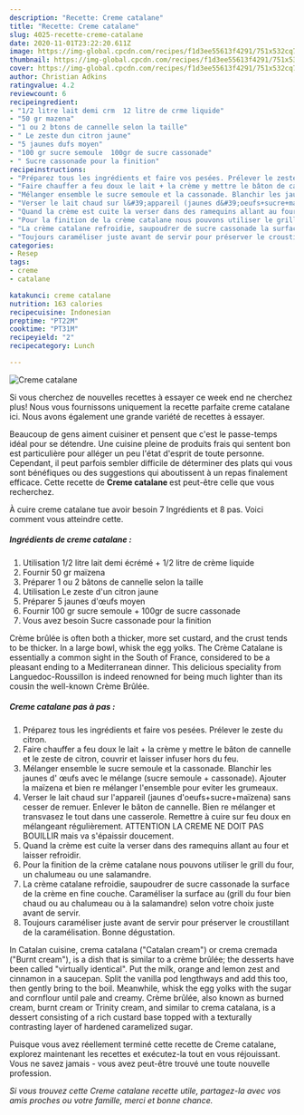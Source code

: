 ```yaml
---
description: "Recette: Creme catalane"
title: "Recette: Creme catalane"
slug: 4025-recette-creme-catalane
date: 2020-11-01T23:22:20.611Z
image: https://img-global.cpcdn.com/recipes/f1d3ee55613f4291/751x532cq70/creme-catalane-photo-principale-de-la-recette.jpg
thumbnail: https://img-global.cpcdn.com/recipes/f1d3ee55613f4291/751x532cq70/creme-catalane-photo-principale-de-la-recette.jpg
cover: https://img-global.cpcdn.com/recipes/f1d3ee55613f4291/751x532cq70/creme-catalane-photo-principale-de-la-recette.jpg
author: Christian Adkins
ratingvalue: 4.2
reviewcount: 6
recipeingredient:
- "1/2 litre lait demi crm  12 litre de crme liquide"
- "50 gr mazena"
- "1 ou 2 btons de cannelle selon la taille"
- " Le zeste dun citron jaune"
- "5 jaunes dufs moyen"
- "100 gr sucre semoule  100gr de sucre cassonade"
- " Sucre cassonade pour la finition"
recipeinstructions:
- "Préparez tous les ingrédients et faire vos pesées. Prélever le zeste du citron."
- "Faire chauffer a feu doux le lait + la crème y mettre le bâton de cannelle et le zeste de citron, couvrir et laisser infuser hors du feu."
- "Mélanger ensemble le sucre semoule et la cassonade. Blanchir les jaunes d&#39; œufs avec le mélange (sucre semoule + cassonade). Ajouter la maïzena et bien re mélanger l&#39;ensemble pour eviter les grumeaux."
- "Verser le lait chaud sur l&#39;appareil (jaunes d&#39;oeufs+sucre+maïzena) sans cesser de remuer. Enlever le bâton de cannelle. Bien re mélanger et transvasez le tout dans une casserole. Remettre à cuire sur feu doux en mélangeant régulièrement. ATTENTION LA CREME NE DOIT PAS BOUILLIR mais va s&#39;épaissir doucement."
- "Quand la crème est cuite la verser dans des ramequins allant au four et laisser refroidir."
- "Pour la finition de la crème catalane nous pouvons utiliser le grill du four, un chalumeau ou une salamandre."
- "La crème catalane refroidie, saupoudrer de sucre cassonade la surface de la crème en fine couche. Caraméliser la surface au (grill du four bien chaud ou au chalumeau ou à la salamandre) selon votre choix juste avant de servir."
- "Toujours caraméliser juste avant de servir pour préserver le croustillant de la caramélisation. Bonne dégustation."
categories:
- Resep
tags:
- creme
- catalane

katakunci: creme catalane 
nutrition: 163 calories
recipecuisine: Indonesian
preptime: "PT22M"
cooktime: "PT31M"
recipeyield: "2"
recipecategory: Lunch

---
```



![Creme catalane](https://img-global.cpcdn.com/recipes/f1d3ee55613f4291/751x532cq70/creme-catalane-photo-principale-de-la-recette.jpg)

Si vous cherchez de nouvelles recettes à essayer ce week end ne cherchez plus! Nous vous fournissons uniquement la recette parfaite creme catalane ici. Nous avons également une grande variété de recettes à essayer.

Beaucoup de gens aiment cuisiner et pensent que c'est le passe-temps idéal pour se détendre. Une cuisine pleine de produits frais qui sentent bon est particulière pour alléger un peu l'état d'esprit de toute personne. Cependant, il peut parfois sembler difficile de déterminer des plats qui vous sont bénéfiques ou des suggestions qui aboutissent à un repas finalement efficace. Cette recette de <strong> Creme catalane </strong> est peut-être celle que vous recherchez.

<!--inarticleads1-->

À cuire creme catalane tue avoir besoin 7 Ingrédients et 8 pas. Voici comment vous atteindre cette.

##### Ingrédients de creme catalane :

1. Utilisation 1/2 litre lait demi écrémé + 1/2 litre de crème liquide
1. Fournir 50 gr maïzena
1. Préparer 1 ou 2 bâtons de cannelle selon la taille
1. Utilisation  Le zeste d&#39;un citron jaune
1. Préparer 5 jaunes d&#39;œufs moyen
1. Fournir 100 gr sucre semoule + 100gr de sucre cassonade
1. Vous avez besoin  Sucre cassonade pour la finition


Crème brûlée is often both a thicker, more set custard, and the crust tends to be thicker. In a large bowl, whisk the egg yolks. The Crème Catalane is essentially a common sight in the South of France, considered to be a pleasant ending to a Mediterranean dinner. This delicious speciality from Languedoc-Roussillon is indeed renowned for being much lighter than its cousin the well-known Crème Brûlée. 

<!--inarticleads2-->

##### Creme catalane pas à pas :

1. Préparez tous les ingrédients et faire vos pesées. Prélever le zeste du citron.
1. Faire chauffer a feu doux le lait + la crème y mettre le bâton de cannelle et le zeste de citron, couvrir et laisser infuser hors du feu.
1. Mélanger ensemble le sucre semoule et la cassonade. Blanchir les jaunes d&#39; œufs avec le mélange (sucre semoule + cassonade). Ajouter la maïzena et bien re mélanger l&#39;ensemble pour eviter les grumeaux.
1. Verser le lait chaud sur l&#39;appareil (jaunes d&#39;oeufs+sucre+maïzena) sans cesser de remuer. Enlever le bâton de cannelle. Bien re mélanger et transvasez le tout dans une casserole. Remettre à cuire sur feu doux en mélangeant régulièrement. ATTENTION LA CREME NE DOIT PAS BOUILLIR mais va s&#39;épaissir doucement.
1. Quand la crème est cuite la verser dans des ramequins allant au four et laisser refroidir.
1. Pour la finition de la crème catalane nous pouvons utiliser le grill du four, un chalumeau ou une salamandre.
1. La crème catalane refroidie, saupoudrer de sucre cassonade la surface de la crème en fine couche. Caraméliser la surface au (grill du four bien chaud ou au chalumeau ou à la salamandre) selon votre choix juste avant de servir.
1. Toujours caraméliser juste avant de servir pour préserver le croustillant de la caramélisation. Bonne dégustation.


In Catalan cuisine, crema catalana (&#34;Catalan cream&#34;) or crema cremada (&#34;Burnt cream&#34;), is a dish that is similar to a crème brûlée; the desserts have been called &#34;virtually identical&#34;. Put the milk, orange and lemon zest and cinnamon in a saucepan. Split the vanilla pod lengthways and add this too, then gently bring to the boil. Meanwhile, whisk the egg yolks with the sugar and cornflour until pale and creamy. Crème brûlée, also known as burned cream, burnt cream or Trinity cream, and similar to crema catalana, is a dessert consisting of a rich custard base topped with a texturally contrasting layer of hardened caramelized sugar. 

<!--inarticleads1-->

<p>
Puisque vous avez réellement terminé cette recette de Creme catalane, explorez maintenant les recettes et exécutez-la tout en vous réjouissant. Vous ne savez jamais - vous avez peut-être trouvé une toute nouvelle profession.
</p>

<p>
<i>Si vous trouvez cette Creme catalane recette utile, partagez-la avec vos amis proches ou votre famille, merci et bonne chance.</i>
</p>
